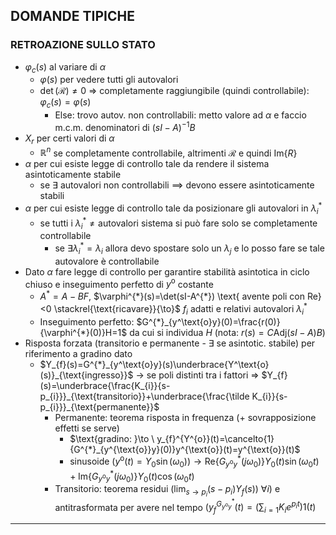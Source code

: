 ## DOMANDE TIPICHE

### RETROAZIONE SULLO STATO
-  $\varphi_{c}(s)$ al variare di $\alpha$
	- $\varphi(s)$ per vedere tutti gli autovalori
	- $\det(\mathcal{R})\neq 0$ $\Rightarrow$ completamente raggiungibile (quindi controllabile): $\varphi_{c}(s) =\varphi(s)$ 
		- Else: trovo autov. non controllabili: metto valore ad $\alpha$ e faccio m.c.m. denominatori di $(sI-A)^{-1}B$ 
- $X_{r}$ per certi valori di $\alpha$
	- $\mathbb{R}^n$ se completamente controllabile, altrimenti $\mathcal{R}$ e quindi $\text{Im}\{R\}$
- $\alpha$ per cui esiste legge di controllo tale da rendere il sistema asintoticamente stabile
	- se $\exists$ autovalori non controllabili $\implies$ devono essere asintoticamente stabili
- $\alpha$ per cui esiste legge di controllo tale da posizionare gli autovalori in $\lambda_{i}^{*}$
	- se tutti i $\lambda_{i}^{*} \neq \text{autovalori sistema}$ si può fare solo se completamente controllabile
		- se $\exists \lambda_{i}^{*}=\lambda_{i}$ allora devo spostare solo un $\lambda_{j}$ e lo posso fare se tale autovalore è controllabile
- Dato $\alpha$ fare legge di controllo per garantire stabilità asintotica in ciclo chiuso e inseguimento perfetto di $y^\text{o}$ costante
	- $A^{*}=A-BF$, $\varphi^{*}(s)=\det(sI-A^{*}) \text{ avente poli con Re}<0 \stackrel{\text{ricavare}}{\to}$ $f_{i}$ adatti e relativi autovalori $\lambda_{i}^{*}$ 
	- Inseguimento perfetto: $G^{*}_{y^\text{o}y}(0)=\frac{r(0)}{\varphi^{*}(0)}H=1$ da cui si individua $H$ (nota: $r(s)=C \text{Adj}(sI-A)B$)
- Risposta forzata (transitorio e permanente - $\exists$ se asintotic. stabile) per riferimento a gradino dato
	- $Y_{f}(s)=G^{*}_{y^\text{o}y}(s)\underbrace{Y^\text{o}(s)}_{\text{ingresso}}$ $\to$ se poli distinti tra i fattori $\Rightarrow$ $Y_{f}(s)=\underbrace{\frac{K_{i}}{s-p_{i}}}_{\text{transitorio}}+\underbrace{\frac{\tilde K_{i}}{s-p_{i}}}_{\text{permanente}}$ 
		- Permanente: teorema risposta in frequenza (+ sovrapposizione effetti se serve)
			- $\text{gradino: }\to \ y_{f}^{Y^{o}}(t)=\cancelto{1}{G^{*}_{y^{\text{o}}y}(0)}y^{\text{o}}(t)=y^{\text{o}}(t)$
			- $\text{sinusoide } (y^{\text{o}}(t)=Y_{0}\sin(\omega_0))  \to \text{Re}\{G^{*}_{y^{\text{o}}y}(j \omega_{0})\}Y_0(t)\sin(\omega_{0}t)+\text{Im}\{G^{*}_{y^{\text{o}}y}(j \omega_{0})\}Y_{0}(t)\cos(\omega_{0}t)$
		- Transitorio: teorema residui $\left( \lim_{s \to p_{i}} (s-p_{i})Y_{f}(s) \right) \  \forall i)$ e antitrasformata per avere nel tempo $(y_{f}^{G^{*}_{y^\text{o}y}}(t)=(\sum_{i=1^{}} K_{i}e^{p_{i}t})1(t)$
---

